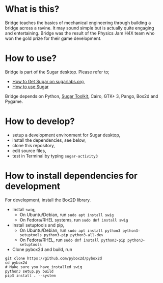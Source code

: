 What is this?
=============

Bridge teaches the basics of mechanical engineering through building a bridge across a ravine. It may sound simple but is actually quite engaging and entertaining. Bridge was the result of the Physics Jam H4X team who won the gold prize for their game development.

How to use?
===========

Bridge is part of the Sugar desktop. Please refer to;

* [How to Get Sugar on sugarlabs.org](https://sugarlabs.org/),
* [How to use Sugar](https://help.sugarlabs.org/)


Bridge depends on Python, [Sugar
Toolkit](https://github.com/sugarlabs/sugar-toolkit-gtk3), Cairo, GTK+ 3, Pango, Box2d and Pygame.

How to develop?
===============

* setup a development environment for Sugar desktop,
* install the dependencies, see below,
* clone this repository,
* edit source files,
* test in Terminal by typing `sugar-activity3`

How to install dependencies for development
===========================================

For development, install the Box2D library.

* Install `swig`,
   - On Ubuntu/Debian, run
    ```sudo apt install swig```
   - On Fedora/RHEL systems, run
    ```sudo dnf install swig```
* Install setuptools and pip,
   - On Ubuntu/Debian, run
   ```sudo apt install python3 python3-setuptools python3-pip python3-all-dev ```
   - On Fedora/RHEL, run
   ```sudo dnf install python3-pip python3-setuptools```
* Clone pybox2d and build, run
```
git clone https://github.com/pybox2d/pybox2d
cd pybox2d
# Make sure you have installed swig
python3 setup.py build
pip3 install . --system

```
